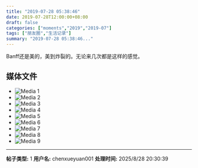 ```yaml
---
title: "2019-07-28 05:38:46"
date: 2019-07-28T12:00:00+08:00
draft: false
categories: ["moments","2019","2019-07"]
tags: ["朋友圈","生活记录"]
summary: "2019-07-28 05:38:46..."
---
```


Banff还是美的，美到炸裂的。无论来几次都是这样的感觉。

## 媒体文件

- ![Media 1](/Moments/photos/2019-07-28/201907280538460.jpg)
- ![Media 2](/Moments/photos/2019-07-28/201907280538461.jpg)
- ![Media 3](/Moments/photos/2019-07-28/201907280538462.jpg)
- ![Media 4](/Moments/photos/2019-07-28/201907280538463.jpg)
- ![Media 5](/Moments/photos/2019-07-28/201907280538464.jpg)
- ![Media 6](/Moments/photos/2019-07-28/201907280538465.jpg)
- ![Media 7](/Moments/photos/2019-07-28/201907280538466.jpg)
- ![Media 8](/Moments/photos/2019-07-28/201907280538467.jpg)
- ![Media 9](/Moments/photos/2019-07-28/201907280538468.jpg)

---

**帖子类型:** 1
**用户名:** chenxueyuan001
**处理时间:** 2025/8/28 20:30:39